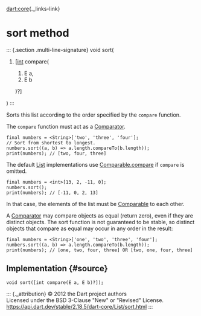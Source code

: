 [dart:core](../../dart-core/dart-core-library){._links-link}

sort method
===========

::: {.section .multi-line-signature}
void sort(

1.  \[[int](../int-class) compare(
    1.  E a,
    2.  E b

    )?\]

)
:::

Sorts this list according to the order specified by the `compare`
function.

The `compare` function must act as a [Comparator](../comparator).

``` {.language-dart data-language="dart"}
final numbers = <String>['two', 'three', 'four'];
// Sort from shortest to longest.
numbers.sort((a, b) => a.length.compareTo(b.length));
print(numbers); // [two, four, three]
```

The default [List](../list-class) implementations use
[Comparable.compare](../comparable/compare) if `compare` is omitted.

``` {.language-dart data-language="dart"}
final numbers = <int>[13, 2, -11, 0];
numbers.sort();
print(numbers); // [-11, 0, 2, 13]
```

In that case, the elements of the list must be
[Comparable](../comparable-class) to each other.

A [Comparator](../comparator) may compare objects as equal (return
zero), even if they are distinct objects. The sort function is not
guaranteed to be stable, so distinct objects that compare as equal may
occur in any order in the result:

``` {.language-dart data-language="dart"}
final numbers = <String>['one', 'two', 'three', 'four'];
numbers.sort((a, b) => a.length.compareTo(b.length));
print(numbers); // [one, two, four, three] OR [two, one, four, three]
```

Implementation {#source}
--------------

``` {.language-dart data-language="dart"}
void sort([int compare(E a, E b)?]);
```

::: {._attribution}
© 2012 the Dart project authors\
Licensed under the BSD 3-Clause \"New\" or \"Revised\" License.\
<https://api.dart.dev/stable/2.18.5/dart-core/List/sort.html>
:::
